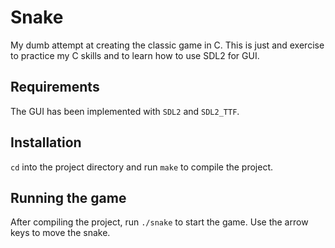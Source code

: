 # Snake

My dumb attempt at creating the classic game in C. This is just and exercise to practice my C skills and to learn how to use SDL2 for GUI.

## Requirements

The GUI has been implemented with `SDL2` and `SDL2_TTF`.

## Installation

`cd` into the project directory and run `make` to compile the project.

## Running the game

After compiling the project, run `./snake` to start the game. Use the arrow keys to move the snake.
